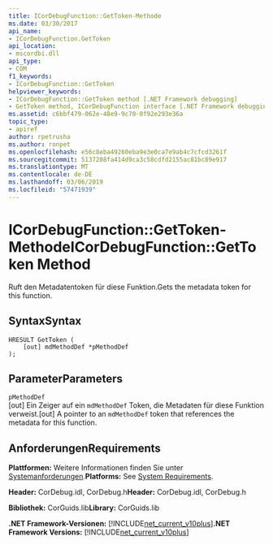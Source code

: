 ```yaml
---
title: ICorDebugFunction::GetToken-Methode
ms.date: 03/30/2017
api_name:
- ICorDebugFunction.GetToken
api_location:
- mscordbi.dll
api_type:
- COM
f1_keywords:
- ICorDebugFunction::GetToken
helpviewer_keywords:
- ICorDebugFunction::GetToken method [.NET Framework debugging]
- GetToken method, ICorDebugFunction interface [.NET Framework debugging]
ms.assetid: c6bbf479-062e-48e9-9c70-0f92e293e36a
topic_type:
- apiref
author: rpetrusha
ms.author: ronpet
ms.openlocfilehash: e56c8eba49260eba9e3e0ca7e9ab4c7cfcd3261f
ms.sourcegitcommit: 5137208fa414d9ca3c58cdfd2155ac81bc89e917
ms.translationtype: MT
ms.contentlocale: de-DE
ms.lasthandoff: 03/06/2019
ms.locfileid: "57471939"
---
```

# <a name="icordebugfunctiongettoken-method"></a><span data-ttu-id="33441-102">ICorDebugFunction::GetToken-Methode</span><span class="sxs-lookup"><span data-stu-id="33441-102">ICorDebugFunction::GetToken Method</span></span>
<span data-ttu-id="33441-103">Ruft den Metadatentoken für diese Funktion.</span><span class="sxs-lookup"><span data-stu-id="33441-103">Gets the metadata token for this function.</span></span>  
  
## <a name="syntax"></a><span data-ttu-id="33441-104">Syntax</span><span class="sxs-lookup"><span data-stu-id="33441-104">Syntax</span></span>  
  
```  
HRESULT GetToken (  
    [out] mdMethodDef *pMethodDef  
);  
```  
  
## <a name="parameters"></a><span data-ttu-id="33441-105">Parameter</span><span class="sxs-lookup"><span data-stu-id="33441-105">Parameters</span></span>  
 `pMethodDef`  
 <span data-ttu-id="33441-106">[out] Ein Zeiger auf ein `mdMethodDef` Token, die Metadaten für diese Funktion verweist.</span><span class="sxs-lookup"><span data-stu-id="33441-106">[out] A pointer to an `mdMethodDef` token that references the metadata for this function.</span></span>  
  
## <a name="requirements"></a><span data-ttu-id="33441-107">Anforderungen</span><span class="sxs-lookup"><span data-stu-id="33441-107">Requirements</span></span>  
 <span data-ttu-id="33441-108">**Plattformen:** Weitere Informationen finden Sie unter [Systemanforderungen](../../../../docs/framework/get-started/system-requirements.md).</span><span class="sxs-lookup"><span data-stu-id="33441-108">**Platforms:** See [System Requirements](../../../../docs/framework/get-started/system-requirements.md).</span></span>  
  
 <span data-ttu-id="33441-109">**Header:** CorDebug.idl, CorDebug.h</span><span class="sxs-lookup"><span data-stu-id="33441-109">**Header:** CorDebug.idl, CorDebug.h</span></span>  
  
 <span data-ttu-id="33441-110">**Bibliothek:** CorGuids.lib</span><span class="sxs-lookup"><span data-stu-id="33441-110">**Library:** CorGuids.lib</span></span>  
  
 <span data-ttu-id="33441-111">**.NET Framework-Versionen:** [!INCLUDE[net_current_v10plus](../../../../includes/net-current-v10plus-md.md)]</span><span class="sxs-lookup"><span data-stu-id="33441-111">**.NET Framework Versions:** [!INCLUDE[net_current_v10plus](../../../../includes/net-current-v10plus-md.md)]</span></span>
